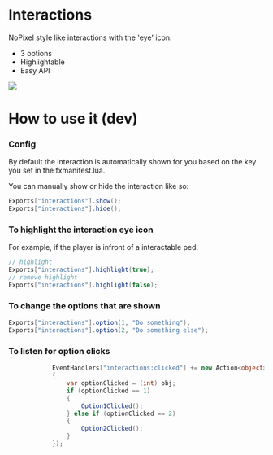 # Interactions
NoPixel style like interactions with the 'eye' icon.

- 3 options
- Highlightable
- Easy API

<img src="https://i.imgur.com/VboENgQ.png">

# How to use it (dev)

### Config
By default the interaction is automatically shown for you based on the key you set in the fxmanifest.lua.

You can manually show or hide the interaction like so:
```csharp
Exports["interactions"].show();
Exports["interactions"].hide();
```
                

### To highlight the interaction eye icon
For example, if the player is infront of a interactable ped.

```csharp
// highlight
Exports["interactions"].highlight(true);
// remove highlight
Exports["interactions"].highlight(false);
```

### To change the options that are shown
```csharp
Exports["interactions"].option(1, "Do something");
Exports["interactions"].option(2, "Do something else");
```

### To listen for option clicks
```csharp
            EventHandlers["interactions:clicked"] += new Action<object>(obj =>
            {
                var optionClicked = (int) obj;
                if (optionClicked == 1)
                {
                    Option1Clicked();
                } else if (optionClicked == 2)
                {
                    Option2Clicked();
                }
            }); 
```

